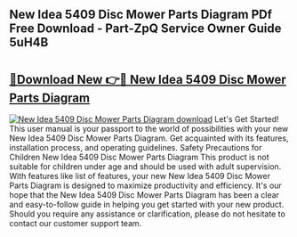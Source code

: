 ## New Idea 5409 Disc Mower Parts Diagram PDf Free Download - Part-ZpQ Service Owner Guide 5uH4B

# <h2><a href="http://dfrv1p.blite.top/?on=New+Idea+5409+Disc+Mower+Parts+Diagram">🔗Download New 👉🔴 New Idea 5409 Disc Mower Parts Diagram</a></h2>

[![New Idea 5409 Disc Mower Parts Diagram download](https://i.imgur.com/lujVjoI.png)](http://dfrv1p.blite.top/?on=New+Idea+5409+Disc+Mower+Parts+Diagram)
Let's Get Started! This user manual is your passport to the world of possibilities with your new New Idea 5409 Disc Mower Parts Diagram. Get acquainted with its features, installation process, and operating guidelines. Safety Precautions for Children New Idea 5409 Disc Mower Parts Diagram This product is not suitable for children under age and should be used with adult supervision. With features like list of features, your new New Idea 5409 Disc Mower Parts Diagram is designed to maximize productivity and efficiency. It's our hope that the New Idea 5409 Disc Mower Parts Diagram has been a clear and easy-to-follow guide in helping you get started with your new product. Should you require any assistance or clarification, please do not hesitate to contact our customer support team.
